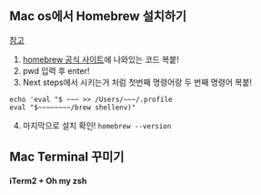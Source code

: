 ## Mac os에서 Homebrew 설치하기 
[참고](https://eunhee-programming.tistory.com/259)
1. [homebrew 공식 사이트](https://brew.sh/index_ko)에 나와있는 코드 복붙!
2. pwd 입력 후 enter!
3. Next steps에서 시키는거 처럼 첫번째 명령어랑 두 번째 명령어 복붙!
```
echo 'eval "$ ~~~ >> /Users/~~~/.profile
eval "$~~~~~~~~/brew shellenv)"
```
4. 마지막으로 설치 확인! `homebrew --version`

## Mac Terminal 꾸미기
#### iTerm2 + Oh my zsh
